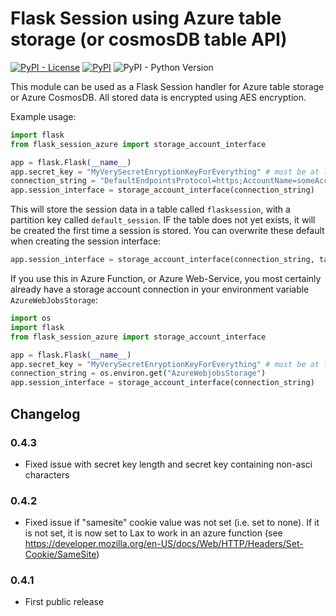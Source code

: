 # Flask Session using Azure table storage (or cosmosDB table API)


[![PyPI - License](https://img.shields.io/pypi/l/flask-session-azure)](https://pypi.org/project/flask-session-azure/)
[![PyPI](https://img.shields.io/pypi/v/flask-session-azure)](https://pypi.org/project/flask-session-azure/)
![PyPI - Python Version](https://img.shields.io/pypi/pyversions/flask-session-azure)

This module can be used as a Flask Session handler for Azure table storage or Azure CosmosDB.
All stored data is encrypted using AES encryption.

Example usage:

```python
import flask
from flask_session_azure import storage_account_interface

app = flask.Flask(__name__)
app.secret_key = "MyVerySecretEnryptionKeyForEverything" # must be at least 16 characters, the longer the better
connection_string = "DefaultEndpointsProtocol=https;AccountName=someAccount;AccountKey=someKey;EndpointSuffix=core.windows.net"
app.session_interface = storage_account_interface(connection_string)
```

This will store the session data in a table called `flasksession`, with a partition key called `default_session`. IF the table does not yet exists, it will be created the first time a session is stored.
You can overwrite these default when creating the session interface:
```python
app.session_interface = storage_account_interface(connection_string, table_name="mytablename", partition_key="app1", create_table_if_not_exists=False)
```

If you use this in Azure Function, or Azure Web-Service, you most certainly already have a storage account connection in your environment variable `AzureWebJobsStorage`:
```python
import os
import flask
from flask_session_azure import storage_account_interface

app = flask.Flask(__name__)
app.secret_key = "MyVerySecretEnryptionKeyForEverything" # must be at least 16 characters, the longer the better
connection_string = os.environ.get("AzureWebjobsStorage")
app.session_interface = storage_account_interface(connection_string)
```

## Changelog

### 0.4.3
- Fixed issue with secret key length and secret key containing non-asci characters

### 0.4.2
- Fixed issue if "samesite" cookie value was not set (i.e. set to none). If it is not set, it is now set to Lax to work in an azure function (see https://developer.mozilla.org/en-US/docs/Web/HTTP/Headers/Set-Cookie/SameSite)

### 0.4.1
- First public release
